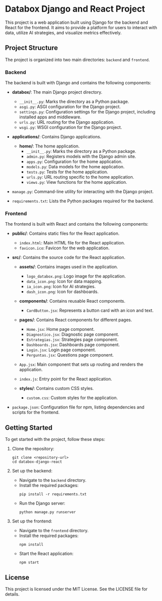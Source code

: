 # Databox Django and React Project

This project is a web application built using Django for the backend and React for the frontend. It aims to provide a platform for users to interact with data, utilize AI strategies, and visualize metrics effectively.

## Project Structure

The project is organized into two main directories: `backend` and `frontend`.

### Backend

The backend is built with Django and contains the following components:

- **databox/**: The main Django project directory.
  - `__init__.py`: Marks the directory as a Python package.
  - `asgi.py`: ASGI configuration for the Django project.
  - `settings.py`: Configuration settings for the Django project, including installed apps and middleware.
  - `urls.py`: URL routing for the Django application.
  - `wsgi.py`: WSGI configuration for the Django project.
  
- **applications/**: Contains Django applications.
  - **home/**: The home application.
    - `__init__.py`: Marks the directory as a Python package.
    - `admin.py`: Registers models with the Django admin site.
    - `apps.py`: Configuration for the home application.
    - `models.py`: Data models for the home application.
    - `tests.py`: Tests for the home application.
    - `urls.py`: URL routing specific to the home application.
    - `views.py`: View functions for the home application.

- `manage.py`: Command-line utility for interacting with the Django project.
- `requirements.txt`: Lists the Python packages required for the backend.

### Frontend

The frontend is built with React and contains the following components:

- **public/**: Contains static files for the React application.
  - `index.html`: Main HTML file for the React application.
  - `favicon.ico`: Favicon for the web application.

- **src/**: Contains the source code for the React application.
  - **assets/**: Contains images used in the application.
    - `logo_databox.png`: Logo image for the application.
    - `data_icon.png`: Icon for data mapping.
    - `ia_icon.png`: Icon for AI strategies.
    - `dash_icon.png`: Icon for dashboards.
  
  - **components/**: Contains reusable React components.
    - `CardButton.jsx`: Represents a button card with an icon and text.
  
  - **pages/**: Contains React components for different pages.
    - `Home.jsx`: Home page component.
    - `Diagnostico.jsx`: Diagnostic page component.
    - `Estrategias.jsx`: Strategies page component.
    - `Dashboards.jsx`: Dashboards page component.
    - `Login.jsx`: Login page component.
    - `Perguntas.jsx`: Questions page component.
  
  - `App.jsx`: Main component that sets up routing and renders the application.
  - `index.js`: Entry point for the React application.
  - **styles/**: Contains custom CSS styles.
    - `custom.css`: Custom styles for the application.

- `package.json`: Configuration file for npm, listing dependencies and scripts for the frontend.

## Getting Started

To get started with the project, follow these steps:

1. Clone the repository:
   ```
   git clone <repository-url>
   cd databox-django-react
   ```

2. Set up the backend:
   - Navigate to the `backend` directory.
   - Install the required packages:
     ```
     pip install -r requirements.txt
     ```
   - Run the Django server:
     ```
     python manage.py runserver
     ```

3. Set up the frontend:
   - Navigate to the `frontend` directory.
   - Install the required packages:
     ```
     npm install
     ```
   - Start the React application:
     ```
     npm start
     ```

## License

This project is licensed under the MIT License. See the LICENSE file for details.